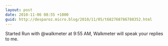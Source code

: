 ```yaml
---
layout: post
date: 2010-11-06 08:55 +1000
guid: http://desparoz.micro.blog/2010/11/05/t682768786788352.html
---
```

Started Run with @walkmeter at 9:55 AM, Walkmeter will speak your replies to me.
